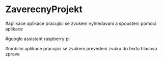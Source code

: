 # ZaverecnyProjekt

#aplikace
aplikace pracujici se zvukem
vyhledavani a spousteni pomoci aplikace

#google assistant
raspberry pi

#mobilni aplikace pracujici se zvukem
prevedeni zvuku do textu
hlasova zprava
